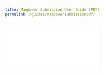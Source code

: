 ```yaml
---
title: Manpower Submission User Guide (PDF)
permalink: /guides/manpowersubmissionpdf/
---
```


<embed src="your_url_to_pdf" type="application/pdf" />
<!--<iframe width="100%" height="315" src="https://covid.gobusiness.gov.sg/guides/EssentialManpowerRegistrationGuide.pdf" frameborder="0" allow="accelerometer; autoplay; encrypted-media; gyroscope; picture-in-picture" allowfullscreen></iframe>-->